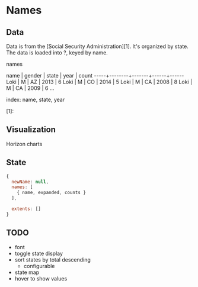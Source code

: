 Names
=====

Data
----
Data is from the [Social Security Administration][1]. It's organized by state.
The data is loaded into ?, keyed by name.

names

  name | gender | state | year | count
  -----+--------+-------+------+------
  Loki | M      | AZ    | 2013 | 6
  Loki | M      | CO    | 2014 | 5
  Loki | M      | CA    | 2008 | 8
  Loki | M      | CA    | 2009 | 6
  ...

index: name, state, year

[1]:

Visualization
-------------
Horizon charts

State
-----
```javascript
{
  newName: null,
  names: [
    { name, expanded, counts }
  ],

  extents: []
}
```

TODO
----

- font
- toggle state display
- sort states by total descending
  - configurable
- state map
- hover to show values
